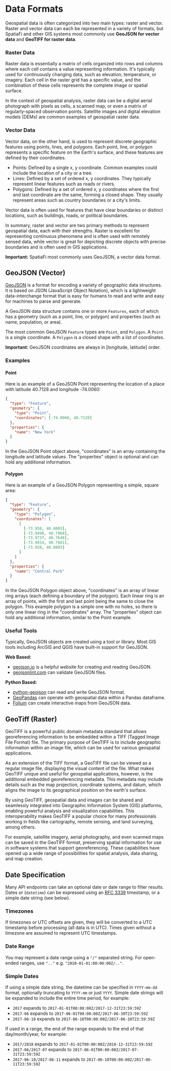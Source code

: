 # Data Formats

Geospatial data is often categorized into two main types: raster and vector.
Raster and vector data can each be represented in a variety of formats, but SpatiaFi
and other GIS systems most commonly
use **GeoJSON for vector data** and **GeoTIFF for raster data**.

### Raster Data

Raster data is essentially a matrix of cells organized into rows and columns where each cell contains a value representing information. It's typically used for continuously changing data, such as elevation, temperature, or imagery. Each cell in the raster grid has a specific value, and the combination of these cells represents the complete image or spatial surface.

In the context of geospatial analysis, raster data can be a digital aerial photograph with pixels as cells, a scanned map, or even a matrix of regularly-spaced observation points. Satellite images and digital elevation models (DEMs) are common examples of geospatial raster data.

### Vector Data

Vector data, on the other hand, is used to represent discrete geographic features using points, lines, and polygons. Each point, line, or polygon represents a specific feature on the Earth's surface, and these features are defined by their coordinates.

- Points: Defined by a single x, y coordinate. Common examples could include the location of a city or a tree.
- Lines: Defined by a set of ordered x, y coordinates. They typically represent linear features such as roads or rivers.
- Polygons: Defined by a set of ordered x, y coordinates where the first and last coordinate are the same, forming a closed shape. They usually represent areas such as country boundaries or a city's limits.

Vector data is often used for features that have clear boundaries or distinct locations, such as buildings, roads, or political boundaries.

In summary, raster and vector are two primary methods to represent geospatial data, each with their strengths. Raster is excellent for representing continuous phenomena and is often used with remotely sensed data, while vector is great for depicting discrete objects with precise boundaries and is often used in GIS applications.

**Important:** SpatiaFi most commonly uses GeoJSON, a vector data format.

## GeoJSON (Vector)

[GeoJSON](geojson.org) is a format for encoding a variety of geographic data structures.
It is based on JSON (JavaScript Object Notation), which is a lightweight data-interchange format that is easy
for humans to read and write and easy for machines to parse and generate.

A GeoJSON data structure contains one or more `Features`, each of which has a geometry
(such as a point, line, or polygon) and properties (such as name, population, or area).

The most common GeoJSON `Feature` types are `Point`, and `Polygon`.
A `Point` is a single coordinate. A `Polygon` is a closed shape with a list of coordinates.

**Important:** GeoJSON coordinates are always in \[longitude, latitude\] order.

### Examples

#### Point

Here is an example of a GeoJSON Point representing the location of a place with latitude 40.7128 and longitude -74.0060:

```json
{
  "type": "Feature",
  "geometry": {
    "type": "Point",
    "coordinates": [-74.0060, 40.7128]
  },
  "properties": {
    "name": "New York"
  }
}

```

In the GeoJSON Point object above, "coordinates" is an array containing the longitude and latitude values.
The "properties" object is optional and can hold any additional information.

#### Polygon

Here is an example of a GeoJSON Polygon representing a simple, square area:

```json
{
  "type": "Feature",
  "geometry": {
    "type": "Polygon",
    "coordinates": [
      [
        [-73.958, 40.8003],
        [-73.9498, 40.7968],
        [-73.9737, 40.7648],
        [-73.9814, 40.7681],
        [-73.958, 40.8003]
      ]
    ]
  },
  "properties": {
    "name": "Central Park"
  }
}
```

In the GeoJSON Polygon object above, "coordinates" is an array of linear ring arrays
(each defining a boundary of the polygon). Each linear ring is an array of points,
with the first and last point being the same to close the polygon.
This example polygon is a simple one with no holes, so there is only one linear ring in the
"coordinates" array. The "properties" object can hold any additional information, similar to the Point example.

### Useful Tools

Typically, GeoJSON objects are created using a tool or library.
Most GIS tools including ArcGIS and QGIS have built-in support for GeoJSON.

**Web Based:**

- [geojson.io](geojson.io) is a helpful website for creating and reading GeoJSON.
- [geojsonlint.com](geojsonlint.com) can validate GeoJSON files.

**Python Based:**

- [python-geojson](https://python-geojson.readthedocs.io/en/latest/) can read and write GeoJSON format.
- [GeoPandas](https://geopandas.org/en/stable/) can operate with geospatial data within a Pandas dataframe.
- [Folium](https://python-visualization.github.io/folium/) can create interactive maps from GeoJSON data.

## GeoTiff (Raster)

GeoTIFF is a powerful public domain metadata standard that allows georeferencing information to be embedded within a TIFF (Tagged Image File Format) file. The primary purpose of GeoTIFF is to include geographic information within an image file, which can be used for various geospatial applications.

As an extension of the TIFF format, a GeoTIFF file can be viewed as a regular image file, displaying the visual content of the file. What makes GeoTIFF unique and useful for geospatial applications, however, is the additional embedded georeferencing metadata. This metadata may include details such as the map projection, coordinate systems, and datum, which aligns the image to its geographical position on the earth's surface.

By using GeoTIFF, geospatial data and images can be shared and seamlessly integrated into Geographic Information System (GIS) platforms, enabling powerful analysis and visualization capabilities. This interoperability makes GeoTIFF a popular choice for many professionals working in fields like cartography, remote sensing, and land surveying, among others.

For example, satellite imagery, aerial photography, and even scanned maps can be saved in the GeoTIFF format, preserving spatial information for use in software systems that support georeferencing. These capabilities have opened up a wide range of possibilities for spatial analysis, data sharing, and map creation.

## Date Specification

Many API endpoints can take an optional date or date range to filter results.
Dates or (`datetime`) can be expressed using an [RFC 3339](https://tools.ietf.org/html/rfc3339)
timestamp, or a simple date string (see below).

### Timezones

If timezones or UTC offsets are given, they will be converted to
a UTC timestamp before processing (all data is in UTC).
Times given without a timezone are assumed to represent UTC
timestamps.

### Date Range

You may represent a date range using a `"/"` separated string.
For open-ended ranges, use `".."` e.g. `"2020-01-01:00:00:00Z/.."`.

### Simple Dates

If using a simple date string, the datetime can be specified in
`YYYY-mm-dd` format, optionally truncating
to `YYYY-mm` or just `YYYY`. Simple date strings will be expanded to
include the entire time period, for example:

- `2017` expands to `2017-01-01T00:00:00Z/2017-12-31T23:59:59Z`
- `2017-06` expands to `2017-06-01T00:00:00Z/2017-06-30T23:59:59Z`
- `2017-06-10` expands to `2017-06-10T00:00:00Z/2017-06-10T23:59:59Z`

If used in a range, the end of the range expands to the end of that
day/month/year, for example:

- `2017/2018` expands to
  `2017-01-01T00:00:00Z/2018-12-31T23:59:59Z`
- `2017-06/2017-07` expands to
  `2017-06-01T00:00:00Z/2017-07-31T23:59:59Z`
- `2017-06-10/2017-06-11` expands to
  `2017-06-10T00:00:00Z/2017-06-11T23:59:59Z`
